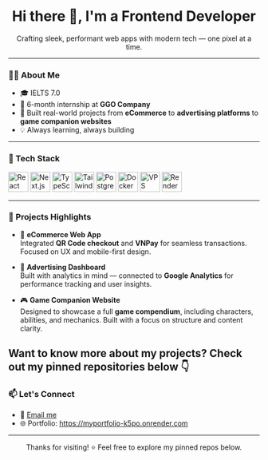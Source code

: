 <h1 align="center">Hi there 👋, I'm a Frontend Developer</h1>

<p align="center">
  Crafting sleek, performant web apps with modern tech — one pixel at a time.
</p>

---

### 🧑‍💻 About Me

- 🎓 IELTS 7.0  
- 💼 6-month internship at **GGO Company**  
- 🔨 Built real-world projects from **eCommerce** to **advertising platforms** to **game companion websites**  
- 💡 Always learning, always building

---

### 🧰 Tech Stack

<p align="left">
  <img src="https://cdn.jsdelivr.net/gh/devicons/devicon/icons/react/react-original.svg" alt="React" width="40" height="40"/>
  <img src="https://cdn.jsdelivr.net/gh/devicons/devicon/icons/nextjs/nextjs-original.svg" alt="Next.js" width="40" height="40"/>
  <img src="https://cdn.jsdelivr.net/gh/devicons/devicon/icons/typescript/typescript-original.svg" alt="TypeScript" width="40" height="40"/>
  <img src="https://cdn.jsdelivr.net/gh/devicons/devicon/icons/tailwindcss/tailwindcss-plain.svg" alt="TailwindCSS" width="40" height="40"/>
  <img src="https://cdn.jsdelivr.net/gh/devicons/devicon/icons/postgresql/postgresql-original.svg" alt="PostgreSQL" width="40" height="40"/>
  <img src="https://cdn.jsdelivr.net/gh/devicons/devicon/icons/docker/docker-original.svg" alt="Docker" width="40" height="40"/>
  <img src="https://upload.wikimedia.org/wikipedia/commons/thumb/e/e0/VPS_logo.svg/2560px-VPS_logo.svg.png" alt="VPS" width="40" height="40"/>
  <img src="https://avatars.githubusercontent.com/u/43289258?s=200&v=4" alt="Render" width="40" height="40"/>
</p>

---

### 🚀 Projects Highlights

- 🛒 **eCommerce Web App**  
  Integrated **QR Code checkout** and **VNPay** for seamless transactions. Focused on UX and mobile-first design.

- 📢 **Advertising Dashboard**  
  Built with analytics in mind — connected to **Google Analytics** for performance tracking and user insights.

- 🎮 **Game Companion Website**  
  Designed to showcase a full **game compendium**, including characters, abilities, and mechanics. Built with a focus on structure and content clarity.

Want to know more about my projects? Check out my pinned repositories below 👇
---

### 📫 Let's Connect

- 📧 [Email me](mailto:minhphuc309@gmail.com)
- 🌐 Portfolio: https://myportfolio-k5po.onrender.com

---

<p align="center">
  Thanks for visiting! ⭐ Feel free to explore my pinned repos below.
</p>


<!--
**MPIO1002/MPIO1002** is a ✨ _special_ ✨ repository because its `README.md` (this file) appears on your GitHub profile.

Here are some ideas to get you started:

- 🔭 I’m currently working on ...
- 🌱 I’m currently learning ...
- 👯 I’m looking to collaborate on ...
- 🤔 I’m looking for help with ...
- 💬 Ask me about ...
- 📫 How to reach me: ...
- 😄 Pronouns: ...
- ⚡ Fun fact: ...
-->
